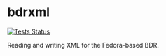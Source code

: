 bdrxml
======
[![Tests Status](https://github.com/Brown-University-Library/bdrxml/workflows/CI%20tests/badge.svg)](https://github.com/Brown-University-Library/bdrxml/actions)

Reading and writing XML for the Fedora-based BDR.
